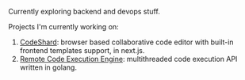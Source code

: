 Currently exploring backend and devops stuff.

Projects I'm currently working on:
1. <a href="https://github.com/MridulDhiman/code-shard">CodeShard</a>: browser based collaborative code editor with built-in frontend templates support, in next.js.
2. <a href="https://github.com/MridulDhiman/remote-code-execution-engine">Remote Code Execution Engine</a>: multithreaded code execution API written in golang.



